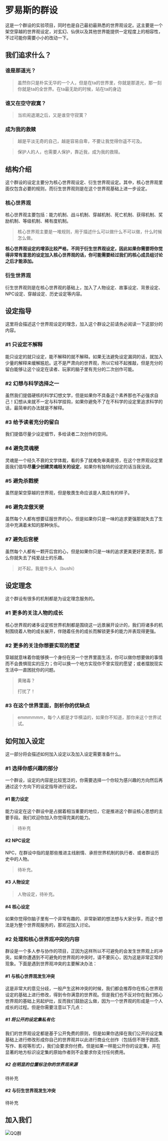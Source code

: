 # 罗易斯的群设

这是一个群设的实验项目，同时也是自己最初最熟悉的世界观设定。这主要是一个架空穿越的世界观设定，对玄幻、仙侠以及其他世界能提供一定程度上的相容性，不过可能你需要小小的改动一下。

## 我们追求什么？

> 

### 谁是那道光？

> 虽然你只是朴实无华的一个人，但是在ta的世界里，你就是那道光，那一刻你就是ta的全世界。在ta最无助的时候，站在ta的身边

### 谁又在空守寂寞？

> 当欢闹退潮之后，又是谁空守寂寞？

### 成为我的救赎

> 越是平淡无奇的自己，越是容易自卑，不要让我觉得你遥不可及。

> 保护人的人，也需要人保护，靠近我，成为我的救赎。

## 结构介绍

这个群设的设定主要分为核心世界观设定、衍生世界观设定。其中，核心世界观里面仅包含必要的规则，而衍生世界观则是在这个世界观基础上进一步设定。

### 核心世界观

核心世界观主要包括：能力机制、战斗机制、穿越机制、死亡机制、获得机制、奖励机制、等级机制、稀有度机制。

> 核心世界观主要是一堆规则，用于描述什么可以做什么不可以做，什么时候怎么做。

**核心世界观设定的增添比较严格，不同于衍生世界观设定，因此如果你需要将你觉得非常有意思的设定加入核心世界观的话，你可能需要经过我们的核心成员组讨论之后才能添加。**

### 衍生世界观

衍生世界观则是在核心世界观的基础上，加入了人物设定、故事设定、背景设定、NPC设定、穿越设定、历史设定等内容。

## 设定指导

这里将会描述这个世界观设定的理念，加入这个群设之前请务必阅读一下这部分的内容。

### #1 只设定不解释

能只设定的就只设定，能不解释的就不解释。如果无法避免设定漏洞的话，就加入少量的解释来缓解尴尬。这不是严肃向的世界观，所以它经不起推敲，但是充分的留白能够让这个设定在读者、玩家的脑子里有充分的二次创作可能。

### #2 幻想与科学选择之一

虽然我们提倡硬核的科学幻想文学，但是如果你不具备这个素养那也不必强求自己！幻想从来就不一定与科学挂钩，如果你避免不了在不科学的设定里追求科学的话，最简单的办法就是不解释。

### #3 给予读者充分的留白

我们提倡尽量少设定细节，多给读者二次创作的空间。

### #4 避免灵魂梗

灵魂是一个经久不衰的文学体裁，看的多了就难免审美疲劳，在这个世界观设定里面我们倡导**尽量少创建灵魂相关的设定**，如果你有独特的设定的话当我没说。

### #5 避免杀戮梗

虽然是架空穿越的世界观，但是敬畏生命应该是人类应有的样子。

### #6 避免龙傲天梗

虽然每个人都有想要征服世界的心，但是如果你只是一味的追求更强那就失去了生活中充满着未知的那种快乐。

### #7 避免后宫梗

虽然每个人都有一颗开后宫的心，但是如果你只是一味的追求更美更好更漂亮，那么你就失去了纯爱战士的乐趣。

> 对不起，我是牛头人（bushi）

## 设定理念

这个群设有很多的机制都是为设定理念服务的。

### #1 更多的关注人物的成长

核心世界观的诸多设定核世界机制都是围绕这一远景展开设计的，我们将诸多的机制围绕着人物的成长展开，伴随着任务的成长而解锁更多的能力并表现得更强。

### #2 更多的关注你想要实现的愿望

穿越就意味着你能够换一个身份在另一个世界里面生活，你可以做你想要做的事情而不会畏惧现实的压力；你可以换一个地方实现你不曾实现的愿望；或者摆脱现实生活中一直困扰你的问题。

> 黄赌毒？
>
> 打扰了！

### #3 在这个世界里面，剖析你的优缺点

> emmmmmm，每个人都是才华横溢的，如果你不知道，那你来这个世界试试。

## 如何加入设定

这一部分将会描述如何加入设定以及加入设定需要准备什么。

### #1 选择你感兴趣的部分

一个群设，设定的内容是比较宽泛的，你需要选择一个你较为感兴趣的方向然后再通过这个方向下的设定指导进行设定。

#### #1 能力设定

能力设定在这个群设中是占据着相当重要的地位，它是推进这个群设核心思想的主要手段。我们欢迎你加入你觉得完美的能力。

> 待补充

#### #2 NPC设定

NPC，在群设中指的是那些推进主线剧情、承担世界机制的执行者、或者群设历史中的人物。

> 待补充。

#### #3 人物设定

> 人物设定，待补充。



#### #4 核心设定

如果你觉得你脑子里有一个非常有趣的、非常新颖的想法想与大家分享，而这个想法是为整个世界观服务的，那欢迎加入讨论。

### #2 处理和核心世界观冲突的内容

群设是一个多人参与协作的项目，正因为这样所以不可避免的会发生世界观上的冲突。如果你遭遇到不可避免的世界观的冲突时，请不要灰心，因为这是非常正常的现象。下面是遇到世界观冲突的主要解决办法：

#### #1 与核心世界观发生冲突

这是非常大的意见分歧，一般产生这种冲突的时候，我们都会推荐你在核心世界观设定的基础上进行修改，得到令你满意的世界观。但是我们也不反对你在我们核心世界观的基础上另起炉灶，反而我们鼓励这么做，因为一个世界观的形成是一个人成长的过程。但是你需要注意以下几点：

##### #1 将公开的设定集私有化

我们的世界观设定都是基于公开免费的原则，但是如果你选择在我们公开的设定集基础上进行修改形成你自己的世界观并以此进行商业化创作（包括但不限于跑团、写作、影视等形式），我们会要求你付费。但是如果一样能公开你的设定集，并在显著的地方标识设定集的原始作者则不会要求你支付任何费用。

##### #2 在明显的位置标注你的世界观来源

待补充

#### #2 与衍生世界观发生冲突

待补充

## 加入我们

![QQ群](https://cdn.nlark.com/yuque/0/2021/jpeg/2718319/1615090322167-92c6e1da-fd81-4641-86ba-2b2715066dde.jpeg)